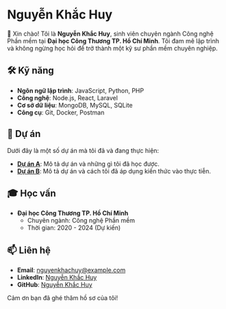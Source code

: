 # Nguyễn Khắc Huy

👋 Xin chào! Tôi là **Nguyễn Khắc Huy**, sinh viên chuyên ngành Công nghệ Phần mềm tại **Đại học Công Thương TP. Hồ Chí Minh**. Tôi đam mê lập trình và không ngừng học hỏi để trở thành một kỹ sư phần mềm chuyên nghiệp.

## 🛠 Kỹ năng

- **Ngôn ngữ lập trình**: JavaScript, Python, PHP
- **Công nghệ**: Node.js, React, Laravel
- **Cơ sở dữ liệu**: MongoDB, MySQL, SQLite
- **Công cụ**: Git, Docker, Postman

## 🔭 Dự án

Dưới đây là một số dự án mà tôi đã và đang thực hiện:

- **[Dự án A](#)**: Mô tả dự án và những gì tôi đã học được.
- **[Dự án B](#)**: Mô tả dự án và cách tôi đã áp dụng kiến thức vào thực tiễn.

## 🎓 Học vấn

- **Đại học Công Thương TP. Hồ Chí Minh**
  - Chuyên ngành: Công nghệ Phần mềm
  - Thời gian: 2020 - 2024 (Dự kiến)

## 📫 Liên hệ

- **Email**: nguyenkhachuy@example.com
- **LinkedIn**: [Nguyễn Khắc Huy](https://www.linkedin.com/in/nguyenkhachuy)
- **GitHub**: [Nguyễn Khắc Huy](https://github.com/nguyenkhachuy)

Cảm ơn bạn đã ghé thăm hồ sơ của tôi!
